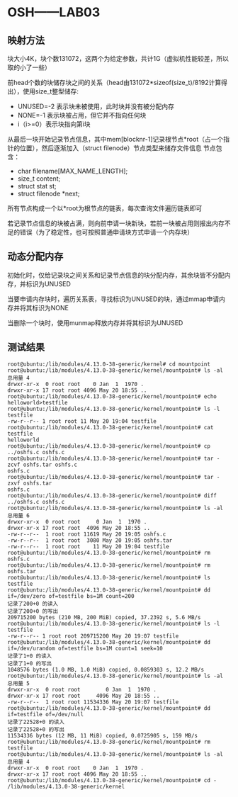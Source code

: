 # OSH——LAB03  
## 映射方法  

块大小4K，块个数131072，这两个为给定参数，共计1G（虚拟机性能较差，所以取的小了一些）  

前head个数的块储存块之间的关系（head由131072\*sizeof(size_t)/8192计算得出），使用size_t整型储存:  
* UNUSED=-2 表示块未被使用，此时块并没有被分配内存
* NONE=-1 表示块被占用，但它并不指向任何块
* i（i>=0）表示块指向第i块

从最后一块开始记录节点信息，其中mem[blocknr-1]记录根节点\*root（占一个指针的位置），然后逐渐加入（struct filenode）节点类型来储存文件信息
节点包含：
* char filename[MAX_NAME_LENGTH];
* size_t content;
* struct stat st;
* struct filenode *next;

所有节点构成一个以\*root为根节点的链表，每次查询文件遍历链表即可  

若记录节点信息的块被占满，则向前申请一块新块，若前一块被占用则报出内存不足的错误（为了稳定性，也可按照普通申请块方式申请一个内存块）

## 动态分配内存

初始化时，仅给记录块之间关系和记录节点信息的块分配内存，其余块皆不分配内存，并标识为UNUSED   

当要申请内存块时，遍历关系表，寻找标识为UNUSED的块，通过mmap申请内存并将其标识为NONE  

当删除一个块时，使用munmap释放内存并将其标识为UNUSED

## 测试结果

```
root@ubuntu:/lib/modules/4.13.0-38-generic/kernel# cd mountpoint
root@ubuntu:/lib/modules/4.13.0-38-generic/kernel/mountpoint# ls -al
总用量 4
drwxr-xr-x  0 root root    0 Jan  1  1970 .
drwxr-xr-x 17 root root 4096 May 20 18:55 ..
root@ubuntu:/lib/modules/4.13.0-38-generic/kernel/mountpoint# echo helloworld>testfile
root@ubuntu:/lib/modules/4.13.0-38-generic/kernel/mountpoint# ls -l testfile
-rw-r--r-- 1 root root 11 May 20 19:04 testfile
root@ubuntu:/lib/modules/4.13.0-38-generic/kernel/mountpoint# cat testfile
helloworld
root@ubuntu:/lib/modules/4.13.0-38-generic/kernel/mountpoint# cp ../oshfs.c oshfs.c
root@ubuntu:/lib/modules/4.13.0-38-generic/kernel/mountpoint# tar -zcvf oshfs.tar oshfs.c
oshfs.c
root@ubuntu:/lib/modules/4.13.0-38-generic/kernel/mountpoint# tar -zxvf oshfs.tar
oshfs.c
root@ubuntu:/lib/modules/4.13.0-38-generic/kernel/mountpoint# diff ../oshfs.c oshfs.c
root@ubuntu:/lib/modules/4.13.0-38-generic/kernel/mountpoint# ls -al
总用量 6
drwxr-xr-x  0 root root     0 Jan  1  1970 .
drwxr-xr-x 17 root root  4096 May 20 18:55 ..
-rw-r--r--  1 root root 11619 May 20 19:05 oshfs.c
-rw-r--r--  1 root root  3080 May 20 19:05 oshfs.tar
-rw-r--r--  1 root root    11 May 20 19:04 testfile
root@ubuntu:/lib/modules/4.13.0-38-generic/kernel/mountpoint# rm oshfs.c
root@ubuntu:/lib/modules/4.13.0-38-generic/kernel/mountpoint# rm oshfs.tar
root@ubuntu:/lib/modules/4.13.0-38-generic/kernel/mountpoint# ls
testfile
root@ubuntu:/lib/modules/4.13.0-38-generic/kernel/mountpoint# dd if=/dev/zero of=testfile bs=1M count=200
记录了200+0 的读入
记录了200+0 的写出
209715200 bytes (210 MB, 200 MiB) copied, 37.2392 s, 5.6 MB/s
root@ubuntu:/lib/modules/4.13.0-38-generic/kernel/mountpoint# ls -l testfile
-rw-r--r-- 1 root root 209715200 May 20 19:07 testfile
root@ubuntu:/lib/modules/4.13.0-38-generic/kernel/mountpoint# dd if=/dev/urandom of=testfile bs=1M count=1 seek=10
记录了1+0 的读入
记录了1+0 的写出
1048576 bytes (1.0 MB, 1.0 MiB) copied, 0.0859303 s, 12.2 MB/s
root@ubuntu:/lib/modules/4.13.0-38-generic/kernel/mountpoint# ls -al
总用量 5
drwxr-xr-x  0 root root        0 Jan  1  1970 .
drwxr-xr-x 17 root root     4096 May 20 18:55 ..
-rw-r--r--  1 root root 11534336 May 20 19:07 testfile
root@ubuntu:/lib/modules/4.13.0-38-generic/kernel/mountpoint# dd if=testfile of=/dev/null
记录了22528+0 的读入
记录了22528+0 的写出
11534336 bytes (12 MB, 11 MiB) copied, 0.0725905 s, 159 MB/s
root@ubuntu:/lib/modules/4.13.0-38-generic/kernel/mountpoint# rm testfile
root@ubuntu:/lib/modules/4.13.0-38-generic/kernel/mountpoint# ls -al
总用量 4
drwxr-xr-x  0 root root    0 Jan  1  1970 .
drwxr-xr-x 17 root root 4096 May 20 18:55 ..
root@ubuntu:/lib/modules/4.13.0-38-generic/kernel/mountpoint# cd -
/lib/modules/4.13.0-38-generic/kernel

```
